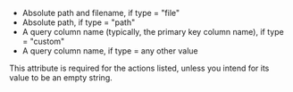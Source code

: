 - Absolute path and filename, if type = "file"
- Absolute path, if type = "path"
- A query column name (typically, the primary key column
name), if type = "custom"
- A query column name, if type = any other value

This attribute is required for the actions listed, unless
you intend for its value to be an empty string.
